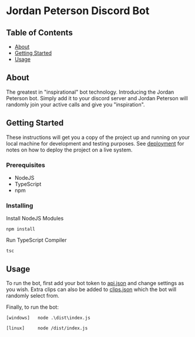# Jordan Peterson Discord Bot

## Table of Contents

- [About](#about)
- [Getting Started](#getting_started)
- [Usage](#usage)

## About <a name = "about"></a>

The greatest in "inspirational" bot technology. Introducing the Jordan Peterson bot. Simply add it to your discord server and Jordan Peterson will randomly join your active calls and give you "inspiration".

## Getting Started <a name = "getting_started"></a>

These instructions will get you a copy of the project up and running on your local machine for development and testing purposes. See [deployment](#deployment) for notes on how to deploy the project on a live system.

### Prerequisites

* NodeJS
* TypeScript
* npm
### Installing

Install NodeJS Modules
```
npm install
```

Run TypeScript Compiler

```
tsc
```



## Usage <a name = "usage"></a>
To run the bot, first add your bot token to [api.json](config/api.json) and change settings as you wish. Extra clips can also be added to  [clips.json](config/clips.json) which the bot will randomly select from.

Finally, to run the bot:
```
[windows]   node .\dist\index.js
```
```
[linux]     node /dist/index.js
```